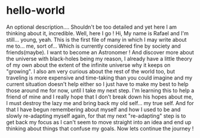 # hello-world
An optional description.... Shouldn't be too detailed and yet here I am thinking about it, incredible.
 Well, here I go !
 Hi, My name is Rafael and I'm still... young, yeah.
 This is the first file of many in which I may write about me to... me, sort of... Which is currently considered fine by society and friends(maybe). I want to become an Astronomer ! And discover more about the universe with black-holes being my reason, I already have a little theory of my own about the extent of the infinite universe why it keeps on "growing".
 I also am very curious about the rest of the world too, but traveling is more expensive and time-taking than you could imagine and my current situation doesn't help either so I just have to make my best to help those around me for now, until I take my next step.
  I'm learning this to help a friend of mine and I really hope that I don't break down his hopes about me, I must destroy the lazy me and bring back my old self... my true self. And for that I have begun remembering about myself and how I used to be and slowly re-adapting myself again, for that my next "re-adapting" step is to get back my focus as I can't seem to move straight into an idea and end up thinking about things that confuse my goals.
  Now lets continue the journey !
